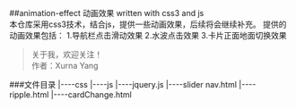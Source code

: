 ##animation-effect 动画效果
written with css3 and js <br/>
本仓库采用css3技术，结合js，提供一些动画效果，后续将会继续补充。
    提供的动画效果包括：
    1.导航栏点击滑动效果
    2.水波点击效果
    3.卡片正面地面切换效果

>关于我，欢迎关注！<br/>
作者：Xurna Yang

  ###文件目录
  |----css
  |----js
      |----jquery.js
  |----slider nav.html
  |----ripple.html
  |----cardChange.html



